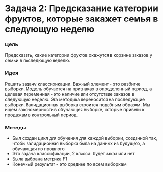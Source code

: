 # Задача 2: Предсказание категории фруктов, которые закажет семья в следующую неделю

### Цель 
Предсказать, какие категории фруктов окажутся в корзине заказов у семьи в последющую неделю.

### Идея
Решить задачу классификации. Важный элемент - это разбитие выборки. Модель обучается на признаках в определенный период, а целевая переменная - это наличие или отсутствие заказов в следующую неделю. Эта методика переносится на последующие выборки. Валидационная выборка строится подобным образом. Мы ищем закономерности в обучающей выборке, которые привели к продажам в контрольный период.

### Методы
* Был создан цикл для обучения для каждой выборки, созданной так, чтобы валидационная выборка была на данных из будущего, а обучающая из прошлого
* Это задача классификации, 2 класса: будет заказ или нет
* Была выбрана метрика F1
* Конечный результат - это среднее по всем выборкам
